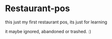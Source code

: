 # Restaurant-pos
this just my first restaurant pos, its just for learning

it maybe ignored, abandoned or trashed. :)
